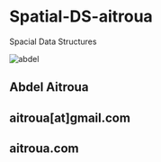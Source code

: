 # Spatial-DS-aitroua
Spacial Data Structures

![abdel](https://cloud.githubusercontent.com/assets/10950051/18108017/0a849afa-6ed0-11e6-839b-33c9b2ccabe2.jpg)

## Abdel Aitroua
## aitroua[at]gmail.com
## aitroua.com
